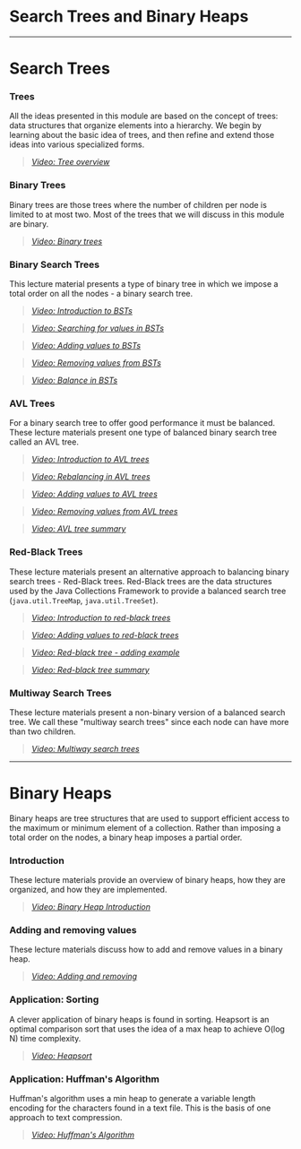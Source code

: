 
# Search Trees and Binary Heaps


---

# Search Trees

### Trees

All the ideas presented in this module are based on the concept of trees: data
structures that organize elements into a hierarchy. We begin by learning about
the basic idea of trees, and then refine and extend those ideas into various
specialized forms.

> [*Video: Tree overview*](https://auburn.hosted.panopto.com/Panopto/Pages/Viewer.aspx?id=f94449c9-729b-400f-92cd-ac5b012e4630)

### Binary Trees

Binary trees are those trees where the number of children per node is limited
to at most two. Most of the trees that we will discuss in this module are
binary.

> [*Video: Binary trees*](https://auburn.hosted.panopto.com/Panopto/Pages/Viewer.aspx?id=c4dcf304-a700-4d7d-97b6-ac5b012e4695)

### Binary Search Trees

This lecture material presents a type of binary tree in which we impose a
total order on all the nodes - a binary search tree.

> [*Video: Introduction to BSTs*](https://auburn.hosted.panopto.com/Panopto/Pages/Viewer.aspx?id=fbec3018-814a-4867-88e1-ac5b012e4664)

> [*Video: Searching for values in BSTs*](https://auburn.hosted.panopto.com/Panopto/Pages/Viewer.aspx?id=7489fc61-da25-4d06-be1e-ac5b012e45ef)

> [*Video: Adding values to BSTs*](https://auburn.hosted.panopto.com/Panopto/Pages/Viewer.aspx?id=14ef7d88-31c1-44e7-9d01-ac5b012e5b6c)

> [*Video: Removing values from BSTs*](https://auburn.hosted.panopto.com/Panopto/Pages/Viewer.aspx?id=1e9ff1a4-b081-4ba4-b54c-ac5b012e5f1e)

> [*Video: Balance in BSTs*](https://auburn.hosted.panopto.com/Panopto/Pages/Viewer.aspx?id=d1165b0e-84c4-4db3-96c6-ac5b012e63cd)


### AVL Trees

For a binary search tree to offer good performance it must be balanced. These
lecture materials present one type of balanced binary search tree called an
AVL tree.

> [*Video: Introduction to AVL trees*](https://auburn.hosted.panopto.com/Panopto/Pages/Viewer.aspx?id=d0764d8d-7fa3-42a0-a3e2-ac5b012e756f)

> [*Video: Rebalancing in AVL trees*](https://auburn.hosted.panopto.com/Panopto/Pages/Viewer.aspx?id=70fde6f7-2d9d-4d84-baf8-ac5b012e77f1)

> [*Video: Adding values to AVL trees*](https://auburn.hosted.panopto.com/Panopto/Pages/Viewer.aspx?id=17106067-1950-4793-860a-ac5b012e7e0b)

> [*Video: Removing values from AVL trees*](https://auburn.hosted.panopto.com/Panopto/Pages/Viewer.aspx?id=12e6adc9-0170-4c25-a669-ac5b012e8048)

> [*Video: AVL tree summary*](https://auburn.hosted.panopto.com/Panopto/Pages/Viewer.aspx?id=6f98d22b-c221-493e-aeab-ac5b012e8beb)


### Red-Black Trees

These lecture materials present an alternative approach to balancing binary
search trees - Red-Black trees. Red-Black trees are the data structures used
by the Java Collections Framework to provide a balanced search tree
(`java.util.TreeMap`, `java.util.TreeSet`).

> [*Video: Introduction to red-black trees*](https://auburn.hosted.panopto.com/Panopto/Pages/Viewer.aspx?id=46467852-cd9b-40a6-bd69-ac5b012e915a)

> [*Video: Adding values to red-black trees*](https://auburn.hosted.panopto.com/Panopto/Pages/Viewer.aspx?id=80d35176-c478-41b4-ab1b-ac5b012e989d)

> [*Video: Red-black tree - adding example*](https://auburn.hosted.panopto.com/Panopto/Pages/Viewer.aspx?id=90f89781-95ce-4369-a606-ac5b012e9d52)

> [*Video: Red-black tree summary*](https://auburn.hosted.panopto.com/Panopto/Pages/Viewer.aspx?id=ea297e06-fe7a-4e62-a636-ac5b012e9ee0)


### Multiway Search Trees

These lecture materials present a non-binary version of a balanced search
tree. We call these "multiway search trees" since each node can have more than
two children.

> [*Video: Multiway search trees*](https://auburn.hosted.panopto.com/Panopto/Pages/Viewer.aspx?id=dc4a648b-e8e0-4efb-b690-ac5b012ea5a7)


---

# Binary Heaps

Binary heaps are tree structures that are used to support efficient access to
the maximum or minimum element of a collection. Rather than imposing a total
order on the nodes, a binary heap imposes a partial order. 

### Introduction

These lecture materials provide an overview of binary heaps, how they are
organized, and how they are implemented.

> [*Video: Binary Heap Introduction*](https://auburn.hosted.panopto.com/Panopto/Pages/Viewer.aspx?id=9da9ee92-71e7-4fef-85e8-ac5b012eaea4)

### Adding and removing values

These lecture materials discuss how to add and remove values in a binary heap.

> [*Video: Adding and removing*](https://auburn.hosted.panopto.com/Panopto/Pages/Viewer.aspx?id=5ed46c5d-2750-4caf-9834-ac5b012eb277)

### Application: Sorting

A clever application of binary heaps is found in sorting. Heapsort is an
optimal comparison sort that uses the idea of a max heap to achieve O(log N)
time complexity.

> [*Video: Heapsort*](https://auburn.hosted.panopto.com/Panopto/Pages/Viewer.aspx?id=5fa3c8d5-ba88-411b-a2eb-ac5b012eb38e)

### Application: Huffman's Algorithm

Huffman's algorithm uses a min heap to generate a variable length encoding for
the characters found in a text file. This is the basis of one approach to text
compression.

> [*Video: Huffman's Algorithm*](https://auburn.hosted.panopto.com/Panopto/Pages/Viewer.aspx?id=0c0d2e22-1e6a-4874-bb4c-ac5b012ebee9)


